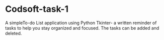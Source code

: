 # Codsoft-task-1
A simpleTo-do List application using Python Tkinter- a written reminder of tasks to help you stay organized and focused. The tasks can be added and deleted.
